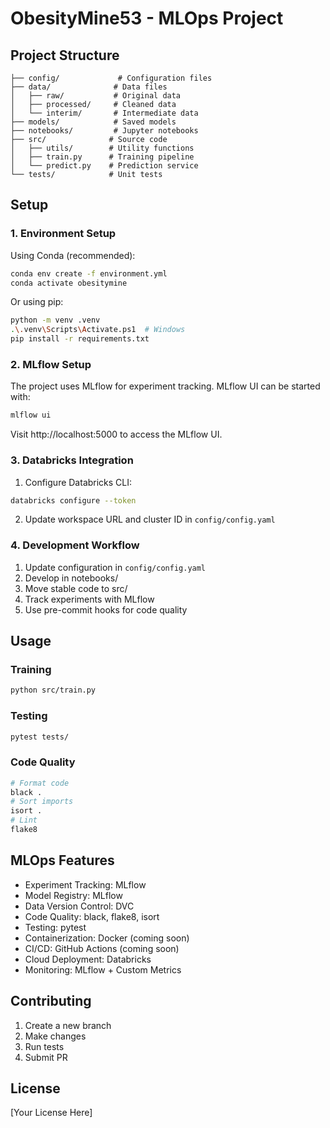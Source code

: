 # ObesityMine53 - MLOps Project

## Project Structure
```
├── config/             # Configuration files
├── data/              # Data files
│   ├── raw/           # Original data
│   ├── processed/     # Cleaned data
│   └── interim/       # Intermediate data
├── models/            # Saved models
├── notebooks/         # Jupyter notebooks
├── src/              # Source code
│   ├── utils/        # Utility functions
│   ├── train.py      # Training pipeline
│   └── predict.py    # Prediction service
└── tests/            # Unit tests
```

## Setup

### 1. Environment Setup

Using Conda (recommended):
```bash
conda env create -f environment.yml
conda activate obesitymine
```

Or using pip:
```bash
python -m venv .venv
.\.venv\Scripts\Activate.ps1  # Windows
pip install -r requirements.txt
```

### 2. MLflow Setup

The project uses MLflow for experiment tracking. MLflow UI can be started with:
```bash
mlflow ui
```

Visit http://localhost:5000 to access the MLflow UI.

### 3. Databricks Integration

1. Configure Databricks CLI:
```bash
databricks configure --token
```

2. Update workspace URL and cluster ID in `config/config.yaml`

### 4. Development Workflow

1. Update configuration in `config/config.yaml`
2. Develop in notebooks/
3. Move stable code to src/
4. Track experiments with MLflow
5. Use pre-commit hooks for code quality

## Usage

### Training

```bash
python src/train.py
```

### Testing

```bash
pytest tests/
```

### Code Quality

```bash
# Format code
black .
# Sort imports
isort .
# Lint
flake8
```

## MLOps Features

- Experiment Tracking: MLflow
- Model Registry: MLflow
- Data Version Control: DVC
- Code Quality: black, flake8, isort
- Testing: pytest
- Containerization: Docker (coming soon)
- CI/CD: GitHub Actions (coming soon)
- Cloud Deployment: Databricks
- Monitoring: MLflow + Custom Metrics

## Contributing

1. Create a new branch
2. Make changes
3. Run tests
4. Submit PR

## License

[Your License Here]